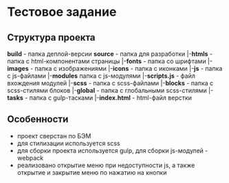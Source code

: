 # Тестовое задание
## Структура проекта

**build** - папка деплой-версии
**source** - папка для разработки
    |-**htmls** - папка с html-компонентами страницы
    |-**fonts** - папка со шрифтами
    |-**images** - папка с изображениями
          |-**icons** - папка с иконками
    |-**js** - папка с js-файлами
        |-**modules** папка с js-модулями
        |-**scripts.js** - файл вхождения модулей
    |-**scss** - папка с scss-файлами
        |-**blocks** - папка с scss-стилями блоков
        |-**global** - папка с глобальными scss-стилями 
    |-**tasks** - папка с gulp-тасками
    |-**index.html** - html-файл верстки

## Особенности
- проект сверстан по БЭМ
- для стилизации используется scss
- для сборки проекта используется gulp, для сборки js-модулей - webpack
- реализовано открытие меню при недоступности js, а также открытие и закрытие меню по нажатию на кнопки
